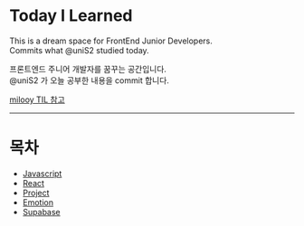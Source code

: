 # Today I Learned

This is a dream space for FrontEnd Junior Developers.  
Commits what @uniS2 studied today.

프론트엔드 주니어 개발자를 꿈꾸는 공간입니다.  
@uniS2 가 오늘 공부한 내용을 commit 합니다.

[milooy TIL 참고](https://github.com/milooy/TIL)

---

# 목차

- [Javascript](/javascript)
- [React](/React)
- [Project](/Project/)
- [Emotion](/Emotion/)
- [Supabase](/Supabase/)
